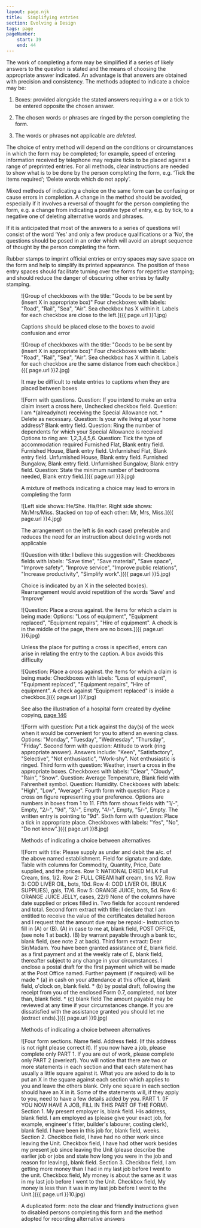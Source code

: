 ```yaml
---
layout: page.njk
title:  Simplifying entries
section: Evolving a Design
tags: page
pageNumber:
    start: 39
    end: 44
---
```


The work of completing a form may be simplified if a series of likely answers to the question is stated and the means of choosing the appropriate answer indicated. An advantage is that answers are obtained with precision and consistency. The methods
adopted to indicate a choice may be:

1. Boxes: provided alongside the stated answers requiring a &times; or a tick to be entered opposite the chosen answer.

2. The chosen words or phrases are ringed by the person completing the form.

3. The words or phrases not applicable are *deleted*.

The choice of entry method will depend on the conditions or circumstances in which the form may be completed; for example, speed of entering information received by telephone may require ticks to be placed against a range of preprinted entries. For all methods, clear instructions are needed to show what is to be done by the person completing the form, e.g. ‘Tick the items required’; ‘Delete words which do not apply’.

Mixed methods of indicating a choice on the same form can be confusing or cause errors in completion. A change in the method should be avoided, especially if it involves a reversal of thought for the person completing the form, e.g. a change from indicating a positive type of entry, e.g. by tick, to a negative one of deleting alternative words and phrases.

If it is anticipated that most of the answers to a series of questions will consist of the word ‘Yes’ and only a few produce qualifications or a ‘No’, the questions should be posed in an order which will avoid an abrupt sequence of thought by the person completing the form.

Rubber stamps to imprint official entries or entry spaces may save space on the form and help to simplify its printed appearance. The position of these entry spaces should facilitate turning over the forms for repetitive stamping; and should reduce the danger of obscuring other entries by faulty stamping.

<figure>

![Group of checkboxes with the title:
"Goods to be be sent by (insert X in appropriate box)"
Four checkboxes with labels: "Road", "Rail", "Sea", "Air".
Sea checkbox has X within it.
Labels for each checkbox are close to the left.]({{ page.url }}1.jpg)

<figcaption>
Captions should be placed close to the boxes to avoid confusion and error
</figcaption>
</figure>

<figure>

![Group of checkboxes with the title:
"Goods to be be sent by (insert X in appropriate box)"
Four checkboxes with labels: "Road", "Rail", "Sea", "Air".
Sea checkbox has X within it.
Labels for each checkbox are the same distance from each checkbox.]({{ page.url }}2.jpg)

<figcaption>
It may be difficult to relate entries to captions when they are placed between boxes
</figcaption>
</figure>

<figure>

![Form with questions.
Question: If you intend to make an extra claim insert a cross here, Unchecked checkbox field.
Question: I am *(already/not) receiving the Special Allowance
not.
\* Delete as necessary.
Question: Is your wife living at your home address? Blank entry field.
Question: Ring the number of dependents for which your Special Allowance
is received
Options to ring are: 1,2,3,4,5,6.
Question: Tick the type of accommodation required
Furnished Flat, Blank entry field.
Furnished House, Blank entry field.
Unfurnished Flat, Blank entry field.
Unfurnished House, Blank entry field.
Furnished Bungalow, Blank entry field.
Unfurnished Bungalow, Blank entry field.
Question: State the minimum number of bedrooms needed, Blank entry field.]({{ page.url }}3.jpg)

<figcaption>

A mixture of methods indicating a choice may lead to errors in completing the form
</figcaption>
</figure>

<figure>

![Left side shows:
He/She.
His/Her.
Right side shows:
Mr/Mrs/Miss.
Stacked on top of each other: Mr, Mrs, Miss.]({{ page.url }}4.jpg)

<figcaption>
The arrangement on the left is (in each case) preferable and reduces the need for an
instruction about deleting words not applicable
</figcaption>
</figure>

<figure>

![Question with title: I believe this suggestion will:
Checkboxes fields with labels:
"Save time", "Save material", "Save space", "Improve safety", "Improve service", "Improve public relations", "Increase productivity", "Simplify work".]({{ page.url }}5.jpg)

<figcaption>
Choice is indicated by an X in the selected box(es). Rearrangement would avoid repetition
of the words ‘Save’ and ‘Improve’
</figcaption>
</figure>

<figure>

![Question: Place a cross against. the items for which a claim is being made:
Options:
"Loss of equipment", "Equipment replaced", "Equipment repairs", "Hire of equipment".
A check is in the middle of the page, there are no boxes.]({{ page.url }}6.jpg)

<figcaption>
Unless the place for putting a cross is specified, errors can arise in relating the entry to
the caption. A box avoids this difficulty
</figcaption>
</figure>

<figure>

![Question: Place a cross against. the items for which a claim is being made:
Checkboxes with labels:
"Loss of equipment", "Equipment replaced", "Equipment repairs", "Hire of equipment".
A check against "Equipment replaced" is inside a checkbox.]({{ page.url }}7.jpg)

<figcaption>

See also the illustration of a hospital form created by dyeline copying, [page 146](/copying/making-copies-by-photocopying-methods/)
</figcaption>
</figure>

<figure>

![Form with question: Put a tick against the day(s) of the week when it would be convenient for you to attend an evening class.
Options:
"Monday", "Tuesday", "Wednesday", "Thursday", "Friday".
Second form with question: Attitude to work (ring appropriate answer).
Answers include:
"Keen", "Satisfactory", "Selective", "Not enthusiastic", "Work-shy".
Not enthusiastic is ringed.
Third form with question: Weather, insert a cross in the appropriate boxes.
Checkboxes with labels:
"Clear", "Cloudy", "Rain", "Snow".
Question: Average Temperature, Blank field with Fahrenheit symbol.
Question: Humidity.
Checkboxes with labels: "High", "Low", "Average".
Fourth form with question: Place a cross on figure representing your preference.
Options are numbers in boxes from 1 to 11.
Fifth form shows fields with "1/-", Empty, "2/-", "9d", "3/-", Empty, "4/-", Empty, "5/-", Empty.
The written entry is pointing to "9d".
Sixth form with question: Place a tick in appropriate place.
Checkboxes with labels: "Yes", "No", "Do not know".]({{ page.url }}8.jpg)

<figcaption>
Methods of indicating a choice between alternatives
</figcaption>
</figure>

<figure>

![Form with title: Please supply as under and debit the a/c. of the above named establishment.
Field for signature and date.
Table with columns for Commodity, Quantity, Price, Date supplied, and the prices.
Row 1: NATIONAL DRIED MILK Full Cream, tins, 1/2.
Row 2: FULL CREAM half cream, tins 1/2.
Row 3: COD LIVER OIL, bots, 10d.
Row 4: COD LIVER OIL (BULK SUPPLIES), gals, 17/6.
Row 5: ORANGE JUICE, bots, 5d.
Row 6: ORANGE JUICE JELLY, cases, 22/9
None of the columns have date supplied or prices filled in.
Two fields for account rendered and total.
Second form extract with title: 
I declare that I am entitled to receive the value of the certificates detailed hereon and I request that the amount due may be repaid:-
Instruction to fill in (A) or (B).
(A) in case to me at, blank field, POST OFFICE, (see note 1 at back).
(B) by warrant payable through a bank to:, blank field, (see note 2 at back).
Third form extract:
Dear Sir/Madam.
You have been granted assistance of £, blank field.
as a first payment and at the weekly rate of £, blank field, thereafter subject
to any change in your circumstances. I enclose a postal draft for the first
payment which will be made at the Post Office named.
Further payment (if required) will be made
\* (a) in cash on your attendance at this office at, blank field, o'clock
on, blank field.
\* (b) by postal draft, following the receipt from you of the enclosed
Form 0.7, completed, not later than, blank field.
\* (c) blank field
The amount payable may be reviewed at any time if your circumstances change.
If you are dissatisfied with the assistance granted you should let me (extract ends).]({{ page.url }}9.jpg)

<figcaption>
Methods of indicating a choice between alternatives
</figcaption>
</figure>

<figure>

![Four form sections.
Name field.
Address field.
(If this address is not right please correct it).
If you now have a job, please complete only PART 1.
If you are out of work, please complete only PART 2 (overleaf).
You will notice that there are two or more statements in each section and that each statement has usually a little square against it. What you are asked to do is to put an X in the square against each section which applies to you and leave the others blank. Only one square in each section should have an X in it.
Some of the statements will, if they apply to you, need to have a few details added by you.
PART 1.
(IF YOU NOW HAVE A JOB, FILL IN THIS PART OF THE FORM).
Section 1.
My present employer is, blank field.
His address, blank field.
I am employed as (please give your exact job, for example, engineer's
fitter, builder's labourer, costing clerk), blank field.
I have been in this job for, blank field, weeks.
Section 2.
Checkbox field, I have had no other work since leaving the Unit.
Checkbox field, I have had other work besides my present job since leaving the Unit
(please describe the earlier job or jobs and state how long you
were in the job and reason for leaving), blank field.
Section 3.
Checkbox field, I am getting more money than I had in my last job before I went to the unit.
Checkbox field, My money is about the same as it was in my last job before I went to the
Unit.
Checkbox field, My money is less than it was in my last job before I went to the Unit.]({{ page.url }}10.jpg)

<figcaption>
A duplicated form: note the clear and friendly instructions given to disabled persons
completing this form and the method adopted for recording alternative answers
</figcaption>
</figure>
